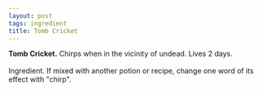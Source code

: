 ```yaml
---
layout: post
tags: ingredient
title: Tomb Cricket
---
```


<span class="alchemy">**Tomb Cricket.** Chirps when in the vicinity of undead. Lives 2 days. <br><br>Ingredient. If mixed with another potion or recipe, change one word of its effect with "chirp".</span>
